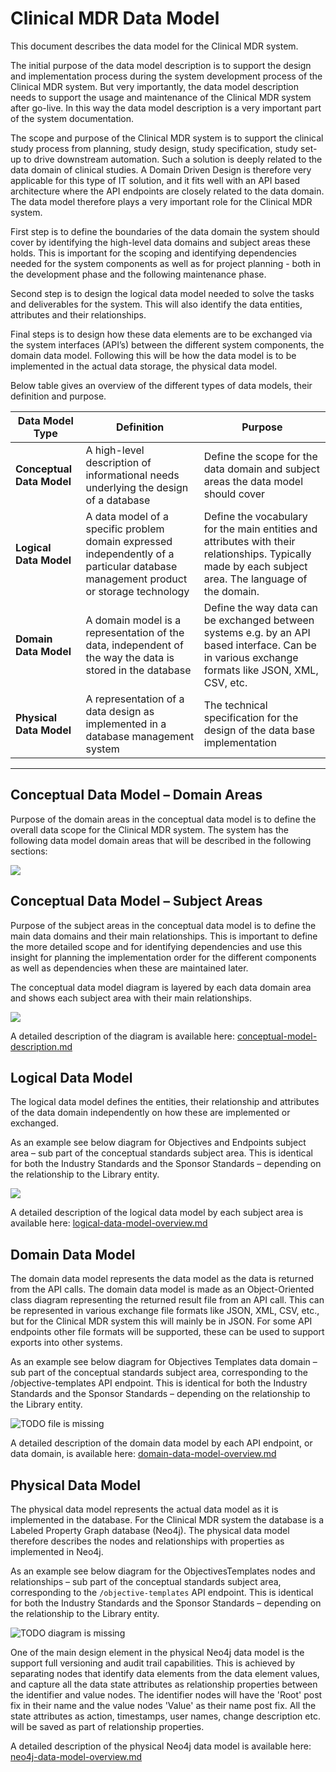 # Clinical MDR Data Model

This document describes the data model for the Clinical MDR system. 

The initial purpose of the data model description is to support the design
and implementation process during the system development process of the
Clinical MDR system. But very importantly, the data model description needs
to support the usage and maintenance of the Clinical MDR system after go-live.
In this way the data model description is a very important part of the system documentation.

The scope and purpose of the Clinical MDR system is to support the clinical study
process from planning, study design, study specification, study set-up to drive
downstream automation.
Such a solution is deeply related to the data domain of clinical studies.
A Domain Driven Design is therefore very applicable for this type of IT solution,
and it fits well with an API based architecture where the API endpoints are closely
related to the data domain. The data model therefore plays a very important role for
the Clinical MDR system.

First step is to define the boundaries of the data domain the system should cover
by identifying the high-level data domains and subject areas these holds. This is
important for the scoping and identifying dependencies needed for the system components
as well as for project planning - both in the development phase and the following
maintenance phase.

Second step is to design the logical data model needed to solve the tasks and
deliverables for the system. This will also identify the data entities, attributes
and their relationships.

Final steps is to design how these data elements are to be exchanged via the system
interfaces (API’s) between the different system components, the domain data model.
Following this will be how the data model is to be implemented in the actual data storage,
the physical data model.

Below table gives an overview of the different types of data models, their definition
and purpose.

| Data Model Type | Definition | Purpose |
| --------------- | ---------- | ------- |
| **Conceptual Data Model** | A high-level description of informational needs underlying the design of a database | Define the scope for the data domain and subject areas the data model should cover |
| **Logical Data Model** | A data model of a specific problem domain expressed independently of a particular database management product or storage technology |Define the vocabulary for the main entities and attributes with their relationships. Typically made by each subject area. The language of the domain. |
| **Domain Data Model** | A domain model is a representation of the data, independent of the way the data is stored in the database | Define the way data can be exchanged between systems e.g. by an API based interface. Can be in various exchange formats like JSON, XML, CSV, etc. |
| **Physical Data Model** | A representation of a data design as implemented in a database management system | The technical specification for the design of the data base implementation |
******

## Conceptual Data Model – Domain Areas

Purpose of the domain areas in the conceptual data model is to define the overall data scope
for the Clinical MDR system. The system has the following data model domain areas that will
be described in the following sections:

![](./domain-areas.svg)


## Conceptual Data Model – Subject Areas

Purpose of the subject areas in the conceptual data model is to define the main data domains
and their main relationships. This is important to define the more detailed scope and for
identifying dependencies and use this insight for planning the implementation order for the
different components as well as dependencies when these are maintained later.

The conceptual data model diagram is layered by each data domain area and shows each subject
area with their main relationships.

![](./conceptual-model.svg)

A detailed description of the diagram is available here:
[conceptual-model-description.md](./conceptual-model-description.md)


## Logical Data Model

The logical data model defines the entities, their relationship and attributes of the data
domain independently on how these are implemented or exchanged.

As an example see below diagram for Objectives and Endpoints subject area – sub part of the
conceptual standards subject area. This is identical for both the Industry Standards and the
Sponsor Standards – depending on the relationship to the Library entity.

![](./logical-model-objectives-endpoints.svg)

A detailed description of the logical data model by each subject area is available here:
[logical-data-model-overview.md](./logical-data-model-overview.md)


## Domain Data Model

The domain data model represents the data model as the data is returned from the API calls.
The domain data model is made as an Object-Oriented class diagram representing the returned
result file from an API call. This can be represented in various exchange file formats like
JSON, XML, CSV, etc., but for the Clinical MDR system this will mainly be in JSON.
For some API endpoints other file formats will be supported, these can be used to support
exports into other systems.

As an example see below diagram for Objectives Templates data domain – sub part of the
conceptual standards subject area, corresponding to the /objective-templates API endpoint.
This is identical for both the Industry Standards and the Sponsor Standards – depending on
the relationship to the Library entity.

![TODO file is missing](./domain-model-objective-templates.svg)

A detailed description of the domain data model by each API endpoint, or data domain,
is available here: [domain-data-model-overview.md](./domain-data-model-overview.md)


## Physical Data Model

The physical data model represents the actual data model as it is implemented in the database.
For the Clinical MDR system the database is a Labeled Property Graph database (Neo4j). The
physical data model therefore describes the nodes and relationships with properties as
implemented in Neo4j.

As an example see below diagram for the ObjectivesTemplates nodes and relationships – sub part
of the conceptual standards subject area, corresponding to the `/objective-templates` API
endpoint. This is identical for both the Industry Standards and the Sponsor Standards –
depending on the relationship to the Library entity.

![TODO diagram is missing](//neo4j-model-objective-templates.svg)

One of the main design element in the physical Neo4j data model is the support full
versioning and audit trail capabilities. This is achieved by separating nodes that identify
data elements from the data element values, and capture all the data state attributes as
relationship properties between the identifier and value nodes. The identifier nodes will
have the 'Root' post fix in their name and the value nodes 'Value' as their name post fix.
All the state attributes as action, timestamps, user names, change description etc. will be
saved as part of relationship properties.

A detailed description of the physical Neo4j data model is available here:
[neo4j-data-model-overview.md](./neo4j-data-model-overview.md)


